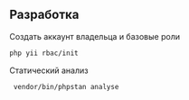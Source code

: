 
## Разработка

Создать аккаунт владельца и базовые роли
```bash
php yii rbac/init
```

Статический анализ
```bash
 vendor/bin/phpstan analyse
```
